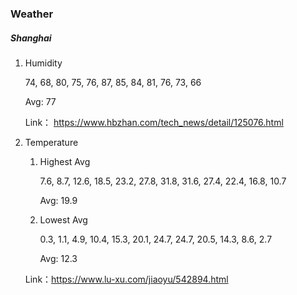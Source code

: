 ### Weather

##### Shanghai

1. Humidity

   74, 68, 80, 75, 76, 87, 85, 84, 81, 76, 73, 66

   Avg: 77

   Link： https://www.hbzhan.com/tech_news/detail/125076.html

2. Temperature

   1. Highest Avg

      7.6, 8.7, 12.6, 18.5, 23.2, 27.8, 31.8, 31.6, 27.4, 22.4, 16.8, 10.7

      Avg: 19.9

   2. Lowest Avg

      0.3, 1.1, 4.9, 10.4, 15.3, 20.1, 24.7, 24.7, 20.5, 14.3, 8.6, 2.7

      Avg: 12.3

   Link：https://www.lu-xu.com/jiaoyu/542894.html